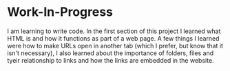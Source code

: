 # Work-In-Progress
I am learning to write code.
In the first section of this project I learned what HTML is and how it functions as part of a web page.
A few things I learned were how to make URLs open in another tab (which I prefer, but know that it isn't necessary), I also learned about the importance of folders, files and tyeir relationship to links and how the links are embedded in the website.
